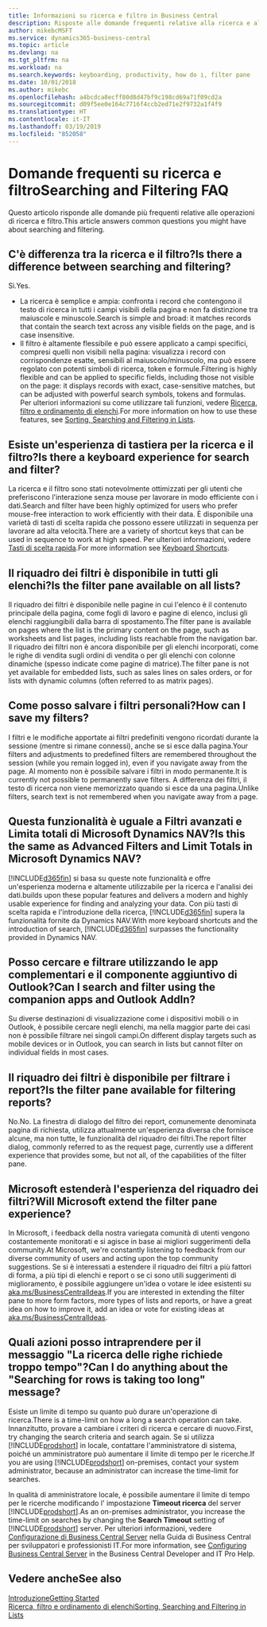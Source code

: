 ```yaml
---
title: Informazioni su ricerca e filtro in Business Central
description: Risposte alle domande frequenti relative alla ricerca e al filtro.
author: mikebcMSFT
ms.service: dynamics365-business-central
ms.topic: article
ms.devlang: na
ms.tgt_pltfrm: na
ms.workload: na
ms.search.keywords: keyboarding, productivity, how do i, filter pane
ms.date: 10/01/2018
ms.author: mikebc
ms.openlocfilehash: a4bcdca8ecff80d8d47bf9c198cd69a71f09cd2a
ms.sourcegitcommit: d09f5ee0e164c7716f4ccb2ed71e2f9732a1f4f9
ms.translationtype: HT
ms.contentlocale: it-IT
ms.lasthandoff: 03/19/2019
ms.locfileid: "852058"
---
```

# <a name="searching-and-filtering-faq"></a><span data-ttu-id="ef80c-103">Domande frequenti su ricerca e filtro</span><span class="sxs-lookup"><span data-stu-id="ef80c-103">Searching and Filtering FAQ</span></span>
<span data-ttu-id="ef80c-104">Questo articolo risponde alle domande più frequenti relative alle operazioni di ricerca e filtro.</span><span class="sxs-lookup"><span data-stu-id="ef80c-104">This article answers common questions you might have about searching and filtering.</span></span>

## <a name="is-there-a-difference-between-searching-and-filtering"></a><span data-ttu-id="ef80c-105">C'è differenza tra la ricerca e il filtro?</span><span class="sxs-lookup"><span data-stu-id="ef80c-105">Is there a difference between searching and filtering?</span></span>
<span data-ttu-id="ef80c-106">Sì.</span><span class="sxs-lookup"><span data-stu-id="ef80c-106">Yes.</span></span>
- <span data-ttu-id="ef80c-107">La ricerca è semplice e ampia: confronta i record che contengono il testo di ricerca in tutti i campi visibili della pagina e non fa distinzione tra maiuscole e minuscole.</span><span class="sxs-lookup"><span data-stu-id="ef80c-107">Search is simple and broad: it matches records that contain the search text across any visible fields on the page, and is case insensitive.</span></span>
- <span data-ttu-id="ef80c-108">Il filtro è altamente flessibile e può essere applicato a campi specifici, compresi quelli non visibili nella pagina: visualizza i record con corrispondenze esatte, sensibili al maiuscolo/minuscolo, ma può essere regolato con potenti simboli di ricerca, token e formule.</span><span class="sxs-lookup"><span data-stu-id="ef80c-108">Filtering is highly flexible and can be applied to specific fields, including those not visible on the page: it displays records with exact, case-sensitive matches, but can be adjusted with powerful search symbols, tokens and formulas.</span></span> <span data-ttu-id="ef80c-109">Per ulteriori informazioni su come utilizzare tali funzioni, vedere [Ricerca, filtro e ordinamento di elenchi](ui-enter-criteria-filters.md).</span><span class="sxs-lookup"><span data-stu-id="ef80c-109">For more information on how to use these features, see [Sorting, Searching and Filtering in Lists](ui-enter-criteria-filters.md).</span></span>

## <a name="is-there-a-keyboard-experience-for-search-and-filter"></a><span data-ttu-id="ef80c-110">Esiste un'esperienza di tastiera per la ricerca e il filtro?</span><span class="sxs-lookup"><span data-stu-id="ef80c-110">Is there a keyboard experience for search and filter?</span></span>
<span data-ttu-id="ef80c-111">La ricerca e il filtro sono stati notevolmente ottimizzati per gli utenti che preferiscono l'interazione senza mouse per lavorare in modo efficiente con i dati.</span><span class="sxs-lookup"><span data-stu-id="ef80c-111">Search and filter have been highly optimized for users who prefer mouse-free interaction to work efficiently with their data.</span></span> <span data-ttu-id="ef80c-112">È disponibile una varietà di tasti di scelta rapida che possono essere utilizzati in sequenza per lavorare ad alta velocità.</span><span class="sxs-lookup"><span data-stu-id="ef80c-112">There are a variety of shortcut keys that can be used in sequence to work at high speed.</span></span> <span data-ttu-id="ef80c-113">Per ulteriori informazioni, vedere [Tasti di scelta rapida](keyboard-shortcuts.md#KeyboardFilter).</span><span class="sxs-lookup"><span data-stu-id="ef80c-113">For more information see [Keyboard Shortcuts](keyboard-shortcuts.md#KeyboardFilter).</span></span>

## <a name="is-the-filter-pane-available-on-all-lists"></a><span data-ttu-id="ef80c-114">Il riquadro dei filtri è disponibile in tutti gli elenchi?</span><span class="sxs-lookup"><span data-stu-id="ef80c-114">Is the filter pane available on all lists?</span></span>
<span data-ttu-id="ef80c-115">Il riquadro dei filtri è disponibile nelle pagine in cui l'elenco è il contenuto principale della pagina, come fogli di lavoro e pagine di elenco, inclusi gli elenchi raggiungibili dalla barra di spostamento.</span><span class="sxs-lookup"><span data-stu-id="ef80c-115">The filter pane is available on pages where the list is the primary content on the page, such as worksheets and list pages, including lists reachable from the navigation bar.</span></span> <span data-ttu-id="ef80c-116">Il riquadro dei filtri non è ancora disponibile per gli elenchi incorporati, come le righe di vendita sugli ordini di vendita o per gli elenchi con colonne dinamiche (spesso indicate come pagine di matrice).</span><span class="sxs-lookup"><span data-stu-id="ef80c-116">The filter pane is not yet available for embedded lists, such as sales lines on sales orders, or for lists with dynamic columns (often referred to as matrix pages).</span></span>

## <a name="how-can-i-save-my-filters"></a><span data-ttu-id="ef80c-117">Come posso salvare i filtri personali?</span><span class="sxs-lookup"><span data-stu-id="ef80c-117">How can I save my filters?</span></span>

<span data-ttu-id="ef80c-118">I filtri e le modifiche apportate ai filtri predefiniti vengono ricordati durante la sessione (mentre si rimane connessi), anche se si esce dalla pagina.</span><span class="sxs-lookup"><span data-stu-id="ef80c-118">Your filters and adjustments to predefined filters are remembered throughout the session (while you remain logged in), even if you navigate away from the page.</span></span> <span data-ttu-id="ef80c-119">Al momento non è possibile salvare i filtri in modo permanente.</span><span class="sxs-lookup"><span data-stu-id="ef80c-119">It is currently not possible to permanently save filters.</span></span> <span data-ttu-id="ef80c-120">A differenza dei filtri, il testo di ricerca non viene memorizzato quando si esce da una pagina.</span><span class="sxs-lookup"><span data-stu-id="ef80c-120">Unlike filters, search text is not remembered when you navigate away from a page.</span></span>

## <a name="is-this-the-same-as-advanced-filters-and-limit-totals-in-microsoft-dynamics-nav"></a><span data-ttu-id="ef80c-121">Questa funzionalità è uguale a Filtri avanzati e Limita totali di Microsoft Dynamics NAV?</span><span class="sxs-lookup"><span data-stu-id="ef80c-121">Is this the same as Advanced Filters and Limit Totals in Microsoft Dynamics NAV?</span></span>
[!INCLUDE[d365fin](includes/d365fin_md.md)] <span data-ttu-id="ef80c-122">si basa su queste note funzionalità e offre un'esperienza moderna e altamente utilizzabile per la ricerca e l'analisi dei dati.</span><span class="sxs-lookup"><span data-stu-id="ef80c-122">builds upon these popular features and delivers a modern and highly usable experience for finding and analyzing your data.</span></span> <span data-ttu-id="ef80c-123">Con più tasti di scelta rapida e l'introduzione della ricerca, [!INCLUDE[d365fin](includes/d365fin_md.md)] supera la funzionalità fornite da Dynamics NAV.</span><span class="sxs-lookup"><span data-stu-id="ef80c-123">With more keyboard shortcuts and the introduction of search, [!INCLUDE[d365fin](includes/d365fin_md.md)] surpasses the functionality provided in Dynamics NAV.</span></span>

## <a name="can-i-search-and-filter-using-the-companion-apps-and-outlook-addin"></a><span data-ttu-id="ef80c-124">Posso cercare e filtrare utilizzando le app complementari e il componente aggiuntivo di Outlook?</span><span class="sxs-lookup"><span data-stu-id="ef80c-124">Can I search and filter using the companion apps and Outlook AddIn?</span></span>
<span data-ttu-id="ef80c-125">Su diverse destinazioni di visualizzazione come i dispositivi mobili o in Outlook, è possibile cercare negli elenchi, ma nella maggior parte dei casi non è possibile filtrare nei singoli campi.</span><span class="sxs-lookup"><span data-stu-id="ef80c-125">On different display targets such as mobile devices or in Outlook, you can search in lists but cannot filter on individual fields in most cases.</span></span>

## <a name="is-the-filter-pane-available-for-filtering-reports"></a><span data-ttu-id="ef80c-126">Il riquadro dei filtri è disponibile per filtrare i report?</span><span class="sxs-lookup"><span data-stu-id="ef80c-126">Is the filter pane available for filtering reports?</span></span>
<span data-ttu-id="ef80c-127">No.</span><span class="sxs-lookup"><span data-stu-id="ef80c-127">No.</span></span> <span data-ttu-id="ef80c-128">La finestra di dialogo del filtro dei report, comunemente denominata pagina di richiesta, utilizza attualmente un'esperienza diversa che fornisce alcune, ma non tutte, le funzionalità del riquadro dei filtri.</span><span class="sxs-lookup"><span data-stu-id="ef80c-128">The report filter dialog, commonly referred to as the request page, currently use a different experience that provides some, but not all, of the capabilities of the filter pane.</span></span>

## <a name="will-microsoft-extend-the-filter-pane-experience"></a><span data-ttu-id="ef80c-129">Microsoft estenderà l'esperienza del riquadro dei filtri?</span><span class="sxs-lookup"><span data-stu-id="ef80c-129">Will Microsoft extend the filter pane experience?</span></span>
<span data-ttu-id="ef80c-130">In Microsoft, i feedback della nostra variegata comunità di utenti vengono costantemente monitorati e si agisce in base ai migliori suggerimenti della community.</span><span class="sxs-lookup"><span data-stu-id="ef80c-130">At Microsoft, we're constantly listening to feedback from our diverse community of users and acting upon the top community suggestions.</span></span> <span data-ttu-id="ef80c-131">Se si è interessati a estendere il riquadro dei filtri a più fattori di forma, a più tipi di elenchi e report o se ci sono utili suggerimenti di miglioramento, è possibile aggiungere un'idea o votare le idee esistenti su [aka.ms/BusinessCentralIdeas](https://aka.ms/businesscentralideas).</span><span class="sxs-lookup"><span data-stu-id="ef80c-131">If you are interested in extending the filter pane to more form factors, more types of lists and reports, or have a great idea on how to improve it, add an idea or vote for existing ideas at [aka.ms/BusinessCentralIdeas](https://aka.ms/businesscentralideas).</span></span>

## <a name="can-i-do-anything-about-the-searching-for-rows-is-taking-too-long-message"></a><span data-ttu-id="ef80c-132">Quali azioni posso intraprendere per il messaggio "La ricerca delle righe richiede troppo tempo"?</span><span class="sxs-lookup"><span data-stu-id="ef80c-132">Can I do anything about the "Searching for rows is taking too long" message?</span></span>

<span data-ttu-id="ef80c-133">Esiste un limite di tempo su quanto può durare un'operazione di ricerca.</span><span class="sxs-lookup"><span data-stu-id="ef80c-133">There is a time-limit on how a long a search operation can take.</span></span> <span data-ttu-id="ef80c-134">Innanzitutto, provare a cambiare i criteri di ricerca e cercare di nuovo.</span><span class="sxs-lookup"><span data-stu-id="ef80c-134">First, try changing the search criteria and search again.</span></span> <span data-ttu-id="ef80c-135">Se si utilizza [!INCLUDE[prodshort](includes/prodshort.md)] in locale, contattare l'amministratore di sistema, poiché un amministratore può aumentare il limite di tempo per le ricerche.</span><span class="sxs-lookup"><span data-stu-id="ef80c-135">If you are using [!INCLUDE[prodshort](includes/prodshort.md)] on-premises, contact your system administrator, because an administrator can increase the time-limit for searches.</span></span>

<span data-ttu-id="ef80c-136">In qualità di amministratore locale, è possibile aumentare il limite di tempo per le ricerche modificando l' impostazione **Timeout ricerca** del server [!INCLUDE[prodshort](includes/prodshort.md)].</span><span class="sxs-lookup"><span data-stu-id="ef80c-136">As an on-premises administrator, you increase the time-limit on searches by changing the **Search Timeout** setting of [!INCLUDE[prodshort](includes/prodshort.md)] server.</span></span> <span data-ttu-id="ef80c-137">Per ulteriori informazioni, vedere [Configurazione di Business Central Server](https://docs.microsoft.com/en-us/dynamics365/business-central/dev-itpro/administration/configure-server-instance?#Database) nella Guida di Business Central per sviluppatori e professionisti IT.</span><span class="sxs-lookup"><span data-stu-id="ef80c-137">For more information, see [Configuring Business Central Server](https://docs.microsoft.com/en-us/dynamics365/business-central/dev-itpro/administration/configure-server-instance?#Database) in the Business Central Developer and IT Pro Help.</span></span>

## <a name="see-also"></a><span data-ttu-id="ef80c-138">Vedere anche</span><span class="sxs-lookup"><span data-stu-id="ef80c-138">See also</span></span>
[<span data-ttu-id="ef80c-139">Introduzione</span><span class="sxs-lookup"><span data-stu-id="ef80c-139">Getting Started</span></span>](product-get-started.md)  
[<span data-ttu-id="ef80c-140">Ricerca, filtro e ordinamento di elenchi</span><span class="sxs-lookup"><span data-stu-id="ef80c-140">Sorting, Searching and Filtering in Lists</span></span>](ui-enter-criteria-filters.md)
